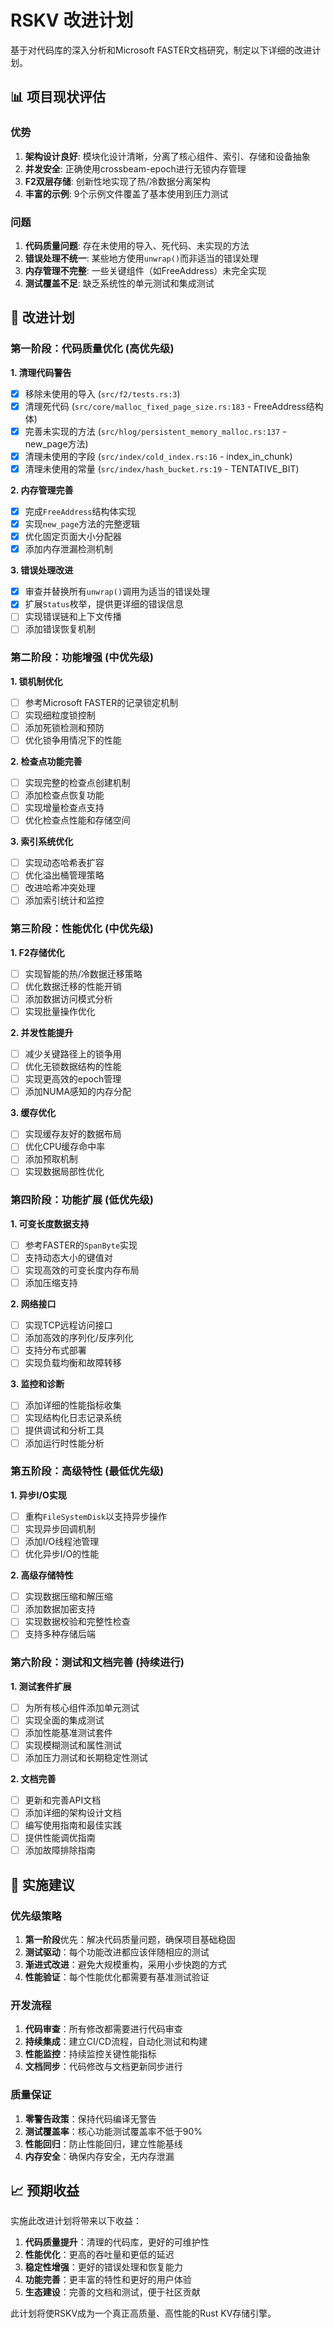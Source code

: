 # RSKV 改进计划

基于对代码库的深入分析和Microsoft FASTER文档研究，制定以下详细的改进计划。

## 📊 项目现状评估

### 优势
1. **架构设计良好**: 模块化设计清晰，分离了核心组件、索引、存储和设备抽象
2. **并发安全**: 正确使用crossbeam-epoch进行无锁内存管理
3. **F2双层存储**: 创新性地实现了热/冷数据分离架构
4. **丰富的示例**: 9个示例文件覆盖了基本使用到压力测试

### 问题
1. **代码质量问题**: 存在未使用的导入、死代码、未实现的方法
2. **错误处理不统一**: 某些地方使用`unwrap()`而非适当的错误处理
3. **内存管理不完整**: 一些关键组件（如FreeAddress）未完全实现
4. **测试覆盖不足**: 缺乏系统性的单元测试和集成测试

## 🎯 改进计划

### 第一阶段：代码质量优化 (高优先级)

**1. 清理代码警告**
- [x] 移除未使用的导入 (`src/f2/tests.rs:3`)
- [x] 清理死代码 (`src/core/malloc_fixed_page_size.rs:183` - FreeAddress结构体)
- [x] 完善未实现的方法 (`src/hlog/persistent_memory_malloc.rs:137` - new_page方法)
- [x] 清理未使用的字段 (`src/index/cold_index.rs:16` - index_in_chunk)
- [x] 清理未使用的常量 (`src/index/hash_bucket.rs:19` - TENTATIVE_BIT)

**2. 内存管理完善**
- [x] 完成`FreeAddress`结构体实现
- [x] 实现`new_page`方法的完整逻辑
- [x] 优化固定页面大小分配器
- [x] 添加内存泄漏检测机制

**3. 错误处理改进**
- [x] 审查并替换所有`unwrap()`调用为适当的错误处理
- [x] 扩展`Status`枚举，提供更详细的错误信息
- [ ] 实现错误链和上下文传播
- [ ] 添加错误恢复机制

### 第二阶段：功能增强 (中优先级)

**1. 锁机制优化**
- [ ] 参考Microsoft FASTER的记录锁定机制
- [ ] 实现细粒度锁控制
- [ ] 添加死锁检测和预防
- [ ] 优化锁争用情况下的性能

**2. 检查点功能完善**
- [ ] 实现完整的检查点创建机制
- [ ] 添加检查点恢复功能
- [ ] 实现增量检查点支持
- [ ] 优化检查点性能和存储空间

**3. 索引系统优化**
- [ ] 实现动态哈希表扩容
- [ ] 优化溢出桶管理策略
- [ ] 改进哈希冲突处理
- [ ] 添加索引统计和监控

### 第三阶段：性能优化 (中优先级)

**1. F2存储优化**
- [ ] 实现智能的热/冷数据迁移策略
- [ ] 优化数据迁移的性能开销
- [ ] 添加数据访问模式分析
- [ ] 实现批量操作优化

**2. 并发性能提升**
- [ ] 减少关键路径上的锁争用
- [ ] 优化无锁数据结构的性能
- [ ] 实现更高效的epoch管理
- [ ] 添加NUMA感知的内存分配

**3. 缓存优化**
- [ ] 实现缓存友好的数据布局
- [ ] 优化CPU缓存命中率
- [ ] 添加预取机制
- [ ] 实现数据局部性优化

### 第四阶段：功能扩展 (低优先级)

**1. 可变长度数据支持**
- [ ] 参考FASTER的`SpanByte`实现
- [ ] 支持动态大小的键值对
- [ ] 实现高效的可变长度内存布局
- [ ] 添加压缩支持

**2. 网络接口**
- [ ] 实现TCP远程访问接口
- [ ] 添加高效的序列化/反序列化
- [ ] 支持分布式部署
- [ ] 实现负载均衡和故障转移

**3. 监控和诊断**
- [ ] 添加详细的性能指标收集
- [ ] 实现结构化日志记录系统
- [ ] 提供调试和分析工具
- [ ] 添加运行时性能分析

### 第五阶段：高级特性 (最低优先级)

**1. 异步I/O实现**
- [ ] 重构`FileSystemDisk`以支持异步操作
- [ ] 实现异步回调机制
- [ ] 添加I/O线程池管理
- [ ] 优化异步I/O的性能

**2. 高级存储特性**
- [ ] 实现数据压缩和解压缩
- [ ] 添加数据加密支持
- [ ] 实现数据校验和完整性检查
- [ ] 支持多种存储后端

### 第六阶段：测试和文档完善 (持续进行)

**1. 测试套件扩展**
- [ ] 为所有核心组件添加单元测试
- [ ] 实现全面的集成测试
- [ ] 添加性能基准测试套件
- [ ] 实现模糊测试和属性测试
- [ ] 添加压力测试和长期稳定性测试

**2. 文档完善**
- [ ] 更新和完善API文档
- [ ] 添加详细的架构设计文档
- [ ] 编写使用指南和最佳实践
- [ ] 提供性能调优指南
- [ ] 添加故障排除指南

## 🚀 实施建议

### 优先级策略
1. **第一阶段**优先：解决代码质量问题，确保项目基础稳固
2. **测试驱动**：每个功能改进都应该伴随相应的测试
3. **渐进式改进**：避免大规模重构，采用小步快跑的方式
4. **性能验证**：每个性能优化都需要有基准测试验证

### 开发流程
1. **代码审查**：所有修改都需要进行代码审查
2. **持续集成**：建立CI/CD流程，自动化测试和构建
3. **性能监控**：持续监控关键性能指标
4. **文档同步**：代码修改与文档更新同步进行

### 质量保证
1. **零警告政策**：保持代码编译无警告
2. **测试覆盖率**：核心功能测试覆盖率不低于90%
3. **性能回归**：防止性能回归，建立性能基线
4. **内存安全**：确保内存安全，无内存泄漏

## 📈 预期收益

实施此改进计划将带来以下收益：

1. **代码质量提升**：清理的代码库，更好的可维护性
2. **性能优化**：更高的吞吐量和更低的延迟
3. **稳定性增强**：更好的错误处理和恢复能力
4. **功能完善**：更丰富的特性和更好的用户体验
5. **生态建设**：完善的文档和测试，便于社区贡献

此计划将使RSKV成为一个真正高质量、高性能的Rust KV存储引擎。